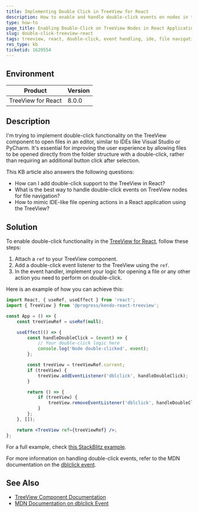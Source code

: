 ```yaml
---
title: Implementing Double Click in TreeView for React
description: How to enable and handle double-click events on nodes in the TreeView for React to enhance navigation or actions like opening files in an IDE.
type: how-to
page_title: Enabling Double-Click on TreeView Nodes in React Applications
slug: double-click-treeview-react
tags: treeview, react, double-click, event handling, ide, file navigation
res_type: kb
ticketid: 1629554
---
```


## Environment

| Product | Version |
| --- | --- |
| TreeView for React | 8.0.0 |

## Description

I'm trying to implement double-click functionality on the TreeView component to open files in an editor, similar to IDEs like Visual Studio or PyCharm. It's essential for improving the user experience by allowing files to be opened directly from the folder structure with a double-click, rather than requiring an additional button click after selection.

This KB article also answers the following questions:
- How can I add double-click support to the TreeView in React?
- What is the best way to handle double-click events on TreeView nodes for file navigation?
- How to mimic IDE-like file opening actions in a React application using the TreeView?

## Solution

To enable double-click functionality in the [TreeView for React](https://www.telerik.com/kendo-react-ui/components/treeview/), follow these steps:

1. Attach a `ref` to your TreeView component.
2. Add a double-click event listener to the TreeView using the `ref`.
3. In the event handler, implement your logic for opening a file or any other action you need to perform on double-click.

Here is an example of how you can achieve this:

```jsx
import React, { useRef, useEffect } from 'react';
import { TreeView } from '@progress/kendo-react-treeview';

const App = () => {
    const treeViewRef = useRef(null);

    useEffect(() => {
        const handleDoubleClick = (event) => {
            // Your double-click logic here
            console.log('Node double-clicked', event);
        };

        const treeView = treeViewRef.current;
        if (treeView) {
            treeView.addEventListener('dblclick', handleDoubleClick);
        }

        return () => {
            if (treeView) {
                treeView.removeEventListener('dblclick', handleDoubleClick);
            }
        };
    }, []);

    return <TreeView ref={treeViewRef} />;
};
```

For a full example, check [this StackBlitz example](https://stackblitz.com/edit/react-unn5hy?file=app%2Fmain.jsx).

For more information on handling double-click events, refer to the MDN documentation on the [dblclick event](https://developer.mozilla.org/en-US/docs/Web/API/Element/dblclick_event).

## See Also

- [TreeView Component Documentation](https://www.telerik.com/kendo-react-ui/components/treeview/)
- [MDN Documentation on dblclick Event](https://developer.mozilla.org/en-US/docs/Web/API/Element/dblclick_event)

